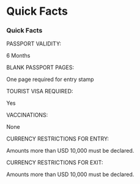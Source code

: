 # Quick Facts

### Quick Facts

PASSPORT VALIDITY:

6 Months

BLANK PASSPORT PAGES:

One page required for entry stamp

TOURIST VISA REQUIRED:

Yes

VACCINATIONS:

None

CURRENCY RESTRICTIONS FOR ENTRY:

Amounts more than USD 10,000 must be declared.

CURRENCY RESTRICTIONS FOR EXIT:

Amounts more than USD 10,000 must be declared.